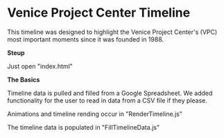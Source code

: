 Venice Project Center Timeline
=========
This timeline was designed to highlight the Venice Project Center's (VPC) most important moments since it was founded in 1988.

**Steup**

Just open "index.html"

**The Basics**

Timeline data is pulled and filled from a Google Spreadsheet. We added functionality for the user to read in data from a CSV file if they please.

Animations and timeline rending occur in "RenderTimeline.js"

The timeline data is populated in "FillTimelineData.js"


